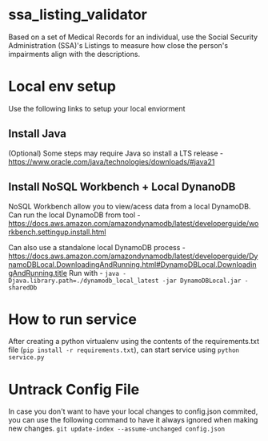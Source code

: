 # ssa_listing_validator
Based on a set of Medical Records for an individual, use the Social Security Administration (SSA)'s Listings to measure how close the person's impairments align with the descriptions.

# Local env setup
Use the following links to setup your local enviorment

## Install Java
(Optional) Some steps may require Java so install a LTS release - https://www.oracle.com/java/technologies/downloads/#java21

## Install NoSQL Workbench + Local DynanoDB
NoSQL Workbench allow you to view/acess data from a local DynamoDB. Can run the local DynamoDB from tool - https://docs.aws.amazon.com/amazondynamodb/latest/developerguide/workbench.settingup.install.html

Can also use a standalone local DynamoDB process - https://docs.aws.amazon.com/amazondynamodb/latest/developerguide/DynamoDBLocal.DownloadingAndRunning.html#DynamoDBLocal.DownloadingAndRunning.title
Run with - `java -Djava.library.path=./dynamodb_local_latest -jar DynamoDBLocal.jar -sharedDb`

# How to run service
After creating a python virtualenv using the contents of the requirements.txt file (`pip install -r requirements.txt`), can start service using `python service.py`

# Untrack Config File
In case you don't want to have your local changes to config.json commited, you can use the following command to have it always ignored when making new changes. `git update-index --assume-unchanged config.json`
